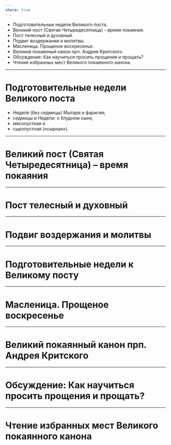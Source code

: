 ```yaml
---
share: true
---
```



* Подготовительные недели Великого поста. 
* Великий пост (Святая Четыредесятница) – время покаяния. 
* Пост телесный и духовный. 
* Подвиг воздержания и молитвы. 
* Масленица. Прощеное воскресенье. 
* Великий покаянный канон прп. Андрея Критского. 
* Обсуждение: Как научиться просить прощения и прощать? 
* Чтение избранных мест Великого покаянного канона.

---
# Подготовительные недели Великого поста
- Неделя (без седмицы) Мытаря и фарисея; 
- седмицы и Недели: о блудном сыне, 
- мясопустная и 
- сыропустная («сырная»).

---
# Великий пост (Святая Четыредесятница) – время покаяния

---
# Пост телесный и духовный

---
# Подвиг воздержания и молитвы 

---
# Подготовительные недели к Великому посту

---
# Масленица. Прощеное воскресенье

---
# Великий покаянный канон прп. Андрея Критского

---
# Обсуждение: Как научиться просить прощения и прощать? 

---
# Чтение избранных мест Великого покаянного канона